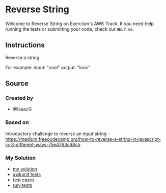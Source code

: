 # Reverse String

Welcome to Reverse String on Exercism's AWK Track.
If you need help running the tests or submitting your code, check out `HELP.md`.

## Instructions

Reverse a string

For example:
input: "cool"
output: "looc"

## Source

### Created by

- @IsaacG

### Based on

Introductory challenge to reverse an input string - https://medium.freecodecamp.org/how-to-reverse-a-string-in-javascript-in-3-different-ways-75e4763c68cb


### My Solution

- [my solution](./reverse-string.awk)
- [awkunit tests](./reverse-string_test.awk)
- [test cases](./test-cases.awk)
- [run-tests](./run-tests-awk.txt)
